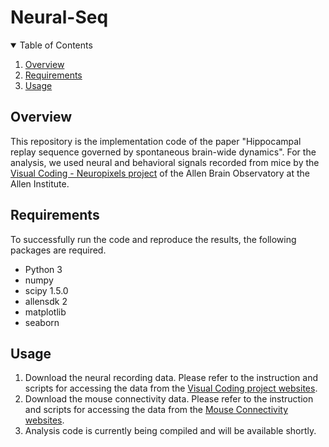 # Neural-Seq
<!-- TABLE OF CONTENTS -->
<details open="open">
  <summary>Table of Contents</summary>
  <ol>
    <li>
      <a href="#overview">Overview</a>
    </li>
    <li>
      <a href="#requirements">Requirements</a>
    </li>
    <li>
      <a href="#usage">Usage</a>
    </li>
  </ol>
</details>

<!-- ABOUT THE PROJECT -->
## Overview
This repository is the implementation code of the paper "Hippocampal replay sequence governed by spontaneous brain-wide dynamics". For the analysis, we used neural and behavioral signals recorded from mice by the [Visual Coding - Neuropixels project](https://portal.brain-map.org/explore/circuits/visual-coding-neuropixels) of the Allen Brain Observatory at the Allen Institute. 

<!-- GETTING STARTED -->
## Requirements

To successfully run the code and reproduce the results, the following packages are required.
* Python 3
* numpy
* scipy 1.5.0
* allensdk 2
* matplotlib
* seaborn

## Usage
1. Download the neural recording data. Please refer to the instruction and scripts for accessing the data from the [Visual Coding project websites](https://allensdk.readthedocs.io/en/latest/visual_coding_neuropixels.html).
2. Download the mouse connectivity data. Please refer to the instruction and scripts for accessing the data from the [Mouse Connectivity websites](https://allensdk.readthedocs.io/en/latest/connectivity.html).
3. Analysis code is currently being compiled and will be available shortly.
